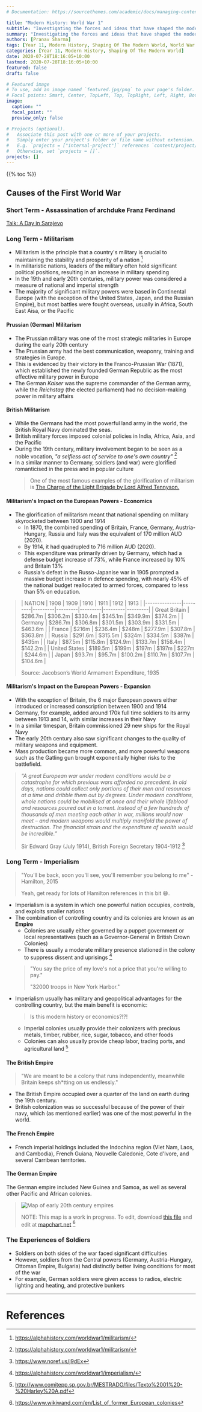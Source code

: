 ```yaml
---
# Documentation: https://sourcethemes.com/academic/docs/managing-content/

title: "Modern History: World War 1"
subtitle: "Investigating the forces and ideas that have shaped the modern world."
summary: "Investigating the forces and ideas that have shaped the modern world."
authors: [Pranav Sharma]
tags: [Year 11, Modern History, Shaping Of The Modern World, World War 1]
categories: [Year 11, Modern History, Shaping Of The Modern World]
date: 2020-07-28T18:16:05+10:00
lastmod: 2020-07-28T18:16:05+10:00
featured: false
draft: false

# Featured image
# To use, add an image named `featured.jpg/png` to your page's folder.
# Focal points: Smart, Center, TopLeft, Top, TopRight, Left, Right, BottomLeft, Bottom, BottomRight.
image:
  caption: ""
  focal_point: ""
  preview_only: false

# Projects (optional).
#   Associate this post with one or more of your projects.
#   Simply enter your project's folder or file name without extension.
#   E.g. `projects = ["internal-project"]` references `content/project/deep-learning/index.md`.
#   Otherwise, set `projects = []`.
projects: []
---
```


{{% toc %}}

<!-- Start Content below this line -->
## Causes of the First World War
### Short Term - Assassination of archduke Franz Ferdinand
[Talk: A Day in Sarajevo](/talk/a-day-in-sarajevo/)

### Long Term - Militarism
- Militarism is the principle that a country's military is crucial to maintaining the stability and prosperity of a nation [^1]
- In militaristic nations, leaders of the military often hold significant political positions, resulting in an increase in military spending
- In the 19th and early 20th centuries, military power was considered a measure of national and imperial strength
- The majority of significant military powers were based in Continental Europe (with the exception of the United States, Japan, and the Russian Empire), but most battles were fought overseas, usually in Africa, South East Aisa, or the Pacific
#### Prussian (German) Militarism
- The Prussian military was one of the most strategic militaries in Europe during the early 20th century
- The Prussian army had the best communication, weaponry, training and strategies in Europe.
- This is evidenced by their victory in the Franco-Prussian War (1871), which established the newly founded German Republic as the most effective military power in Europe
- The German *Kaiser* was the supreme commander of the German army, while the *Reichstag* (the elected parliament) had no decision-making power in military affairs
#### British Militarism
- While the Germans had the most powerful land army in the world, the British Royal Navy dominated the seas.
- British military forces imposed colonial policies in India, Africa, Asia, and the Pacific
- During the 19th century, military involvement began to be seen as a noble vocation, *"a selfless act of service to one's own country"* [^1]
- In a similar manner to Germany, soldiers (and war) were glorified romanticised in the press and in popular culture
  > One of the most famous examples of the glorification of militarism is [The Charge of the Light Brigade by Lord Alfred Tennyson.](https://www.poetryfoundation.org/poems/45319/the-charge-of-the-light-brigade)
#### Militarism's Impact on the European Powers - Economics
- The glorification of militarism meant that national spending on military skyrocketed between 1900 and 1914
  - In 1870, the combined spending of Britain, France, Germany, Austria-Hungary, Russia and Italy was the equivalent of 170 million AUD (2020).
  - By 1914, it had quadrupled to 716 million AUD (2020).
  - This expenditure was primarily driven by Germany, which had a defense budget increase of 73%, while France increased by 10% and Britain 13%
  - Russia's defeat in the Russo-Japanise war in 1905 prompted a massive budget increase in defence spending, with nearly 45% of the national budget reallocated to armed forces, compared to less than 5% on education.

>| NATION        | 1908    | 1909    | 1910    | 1911    | 1912    | 1913    |
|---------------|---------|---------|---------|---------|---------|---------|
| Great Britain | $286.7m | $306.2m | $330.4m | $345.1m | $349.9m | $374.2m |
| Germany       | $286.7m | $306.8m | $301.5m | $303.9m | $331.5m | $463.6m |
| France        | $216m   | $236.4m | $248m   | $277.9m | $307.8m | $363.8m |
| Russia        | $291.6m | $315.5m | $324m   | $334.5m | $387m   | $435m   |
| Italy         | $87.5m  | $115.8m | $124.9m | $133.7m | $158.4m | $142.2m |
| United States | $189.5m | $199m   | $197m   | $197m   | $227m   | $244.6m |
| Japan         | $93.7m  | $95.7m  | $100.2m | $110.7m | $107.7m | $104.6m |
>
> Source: Jacobson’s World Armament Expenditure, 1935
#### Militarism's Impact on the European Powers - Expansion
- With the exception of Britain, the 6 major European powers either introduced or increased conscription between 1900 and 1914
- Germany, for example, added around 170k full time soldiers to its army between 1913 and 14, with similar increases in their Navy
- In a similar timespan, Britain commissioned 29 new ships for the Royal Navy
- The early  20th century also saw significant changes to the quality of military weapons and equipment.
- Mass production became more common, and more powerful weapons such as the Gatling gun brought exponentially higher risks to the battlefield.
> *“A great European war under modern conditions would be a catastrophe for which previous wars afforded no precedent. In old days, nations could collect only portions of their men and resources at a time and dribble them out by degrees. Under modern conditions, whole nations could be mobilised at once and their whole lifeblood and resources poured out in a torrent. Instead of a few hundreds of thousands of men meeting each other in war, millions would now meet – and modern weapons would multiply manifold the power of destruction. The financial strain and the expenditure of wealth would be incredible.”*
>
> Sir Edward Gray (July 1914), British Foreign Secretary 1904-1912 [^2]

###  Long Term - Imperialism
> "You'll be back, soon you'll see, you'll remember you belong to me" - Hamilton, 2015
>
> Yeah, get ready for lots of Hamilton references in this bit :smile:.
- Imperialism is a system in which one powerful nation occupies, controls, and exploits smaller nations
- The combination of controlling country and its colonies are known as an **Empire**
  - Colonies are usually either governed by a puppet government or local representatives (such as a Governor-General in British Crown Colonies)
  - There is usually a moderate military presence stationed in the colony to suppress dissent and uprisings [^3]
  > "You say the price of my love's not a price that you're willing to pay."
  >
  > "32000 troops in New York Harbor."
- Imperialism usually has military and geopolitical advantages for the controlling country, but the main benefit is economic:
  > Is this modern history or economics?!?!
  - Imperial colonies usually provide their colonizers with precious metals, timber, rubber, rice, sugar, tobacco, and other foods
  - Colonies can also usually provide cheap labor, trading ports, and agricultural land [^4]
#### The British Empire
> "We are meant to be a colony that runs independently, meanwhile Britain keeps sh*tting on us endlessly."
- The British Empire occupied over a quarter of the land on earth during the 19th century.
- British colonization was so successful because of the power of their navy, which (as mentioned earlier) was one of the most powerful in the world.
#### The French Empire
- French imperial holdings included the Indochina region (Viet Nam, Laos, and Cambodia), French Guiana, Nouvelle Caledonie, Cote d'Ivore, and several Carribean territories.
#### The German Empire
The German empire included New Guinea and Samoa, as well as several other Pacific and African colonies.
> ![Map of early 20th century empires](files/Empires-1.png)
>
> NOTE: This map is a work in progress. To edit, download [this file](files/mapchartSave__world_subdivisions__Empires.txt) and edit at [mapchart.net](https://mapchart.net) [^5]

### The Experiences of Soldiers
- Soldiers on both sides of the war faced significant difficulties
- However, soldiers from the Central powers (Germany, Austria-Hungary, Ottoman Empire, Bulgaria) had distinctly better living conditions for most of the war
- For example, German soldiers were given access to radios, electric lighting and heating, and protective bunkers

<!-- End Content here -->
---
# References
<!-- Put references below this line. APA, Chicago, Harvard, MLA, and Turabin are all acceptable. -->
[^1]: https://alphahistory.com/worldwar1/militarism/
[^2]: https://www.noref.us/j9dEx
[^3]: https://alphahistory.com/worldwar1/imperialism/
[^4]: http://www.comitepp.sp.gov.br/MESTRADO/files/Texto%2001%20-%20Harley%20A.pdf
[^5]: https://www.wikiwand.com/en/List_of_former_European_colonies
